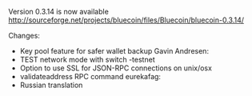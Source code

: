 Version 0.3.14 is now available
http://sourceforge.net/projects/bluecoin/files/Bluecoin/bluecoin-0.3.14/

Changes:
* Key pool feature for safer wallet backup
Gavin Andresen:
* TEST network mode with switch -testnet
* Option to use SSL for JSON-RPC connections on unix/osx
* validateaddress RPC command
eurekafag:
* Russian translation
